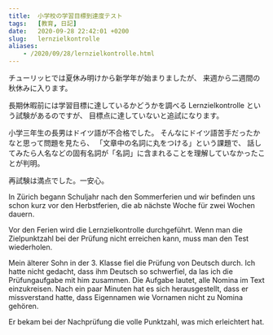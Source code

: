 ```yaml
---
title:  小学校の学習目標到達度テスト
tags:	[教育, 日記]
date:	2020-09-28 22:42:01 +0200
slug:   lernzielkontrolle
aliases:
    - /2020/09/28/lernzielkontrolle.html
---
```

チューリッヒでは夏休み明けから新学年が始まりましたが、
来週から二週間の秋休みに入ります。

長期休暇前には学習目標に達しているかどうかを調べる Lernzielkontrolle という試験があるのですが、
目標点に達していないと追試になります。

小学三年生の長男はドイツ語が不合格でした。
そんなにドイツ語苦手だったかなと思って問題を見たら、
「文章中の名詞に丸をつける」という課題で、
話してみたら人名などの固有名詞が「名詞」に含まれることを理解していなかったことが判明。

再試験は満点でした。一安心。

In Zürich begann Schuljahr nach den Sommerferien und wir befinden uns schon kurz vor den Herbstferien, die ab nächste Woche für zwei Wochen dauern.

Vor den Ferien wird die Lernzielkontrolle durchgeführt.
Wenn man die Zielpunktzahl bei der Prüfung nicht erreichen kann, muss man den Test wiederholen.

Mein älterer Sohn in der 3. Klasse fiel die Prüfung von Deutsch durch.
Ich hatte nicht gedacht, dass ihm Deutsch so schwerfiel, da las ich die Prüfungaufgabe mit him zusammen.
Die Aufgabe lautet, alle Nomina im Text einzukreisen.
Nach ein paar Minuten hat es sich herausgestellt, dass er missverstand hatte, dass Eigennamen wie Vornamen nicht zu Nomina gehören.

Er bekam bei der Nachprüfung die volle Punktzahl, was mich erleichtert hat.